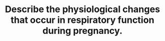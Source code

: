 ---
title: "Describe the physiological changes that occur in respiratory function during pregnancy."
entityType: SAQ
exam: PEX
college: ANZCA
year: 2008
sitting: A
question: 12
passRate: 54
EC_expectedDomains:
- "Main Points expected for a pass: • A brief mention of reasons for the changes - hormonal, mechanical and increases in metabolic demand • Changes in lung volume and capacities • Alterations in ventilation – what causes the increase, how it is mediated and what are the effects (eg. fully compensated respiratory alkalosis) • Increased metabolic demand – the magnitude of the increase and how the body adapts to meet the demand • Anatomical changes • Some mention of the extra stress on the respiratory system resulting from labour"
EC_extraCredit:
- "Additional points could be gained for: • Clinical significance of the changes • Changes in the hypoxic ventilatory response curve and CO2 ventilatory response curve • Blood gases in pregnancy • Mention of changes in extraction ratio • Discussion of work of breathing in pregnancy • Dead space changes in pregnancy • Changes to the haemoglobin oxygen dissociation curve • Dyspnoea of pregnancy"
EC_errorsCommon:
- "Common problems: • Illegible handwriting • Lack of structure when answering the question• Changes in airway resistance were poorly understood with wide variation in answers • Few candidates mentioned the changes that occur during labour • The role of relaxin in mediating changes in the respiratory system was often overstated • Inaccurate terms were common such as ‘total lung volume’, ‘functional residual volume’ • The main reason for failing this question was a failure to demonstrate factual knowledge."
---